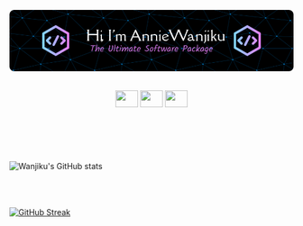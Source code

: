 
![Header](./redme.png)
</br> </br>

<p align="center">
<a href="https://twitter.com/TheKatuni" target="blank"><img align="center" src="https://cdn.jsdelivr.net/npm/simple-icons@3.0.1/icons/twitter.svg" alt="" height="30" width="40" /></a>
<a href="https://www.linkedin.com/in/ann-wanjiku-863929187/" target="blank"><img align="center" src="https://cdn.jsdelivr.net/npm/simple-icons@3.0.1/icons/linkedin.svg" alt="" height="30" width="40" /></a>
 <a href="https://www.linkedin.com/in/ann-wanjiku-863929187/" target="blank"><img align="center" src="https://cdn.jsdelivr.net/npm/simple-icons@3.0.1/icons/gmail.svg" alt="" height="30" width="40" /></a>
  </p>


</br> </br>
</br> </br>

  
![Wanjiku's GitHub stats](https://github-readme-stats.vercel.app/api?username=wanjikukatuni&show_icons=true&theme=dracula)
</br> </br>
</br> </br>




 [![GitHub Streak](http://github-readme-streak-stats.herokuapp.com?user=wanjikukatuni&theme=dracula)](https://git.io/streak-stats)

<!-- ![Wanjiku's GitHub trophy](https://github-profile-trophy.vercel.app/?username=wanjikukatuni&theme=dracula)
 -->

</br> </br>
</br> </br>


<!-- [![Wanjiku's wakatime stats](https://github-readme-stats.vercel.app/api/wakatime?username=wanjikukatuni)](https://github.com/wanjikukatuni/github-readme-stats)
  -->
 
 



